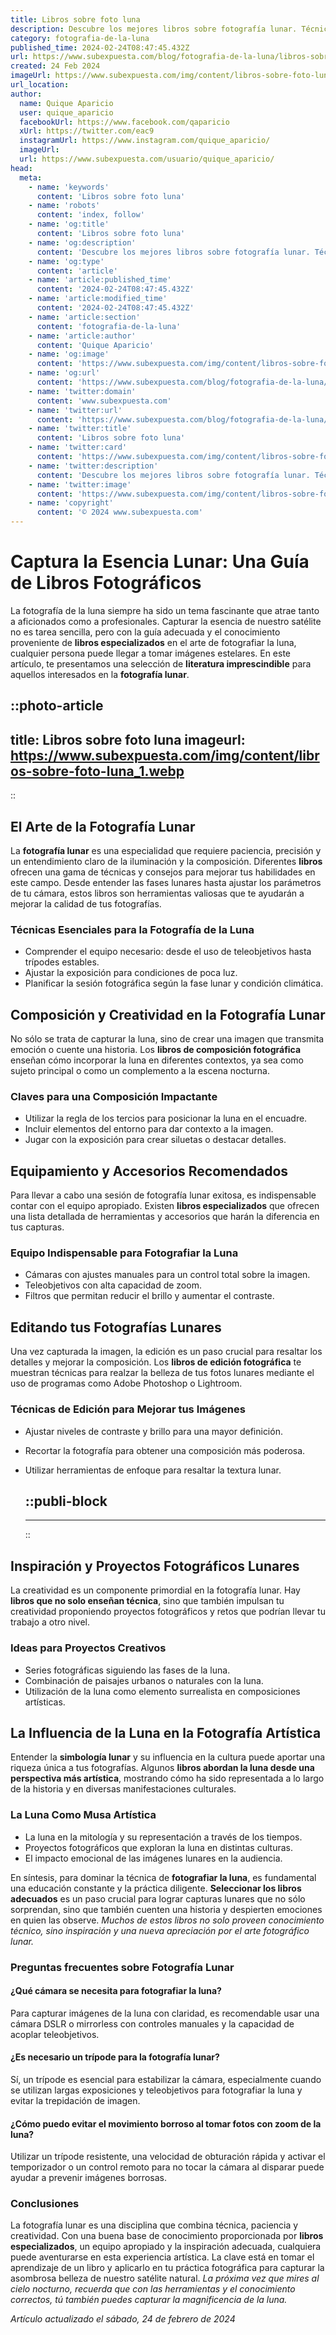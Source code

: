 ```yaml
---
title: Libros sobre foto luna
description: Descubre los mejores libros sobre fotografía lunar. Técnicas y secretos para capturar la belleza de la luna con tu cámara. Aprende con expertos.
category: fotografia-de-la-luna
published_time: 2024-02-24T08:47:45.432Z
url: https://www.subexpuesta.com/blog/fotografia-de-la-luna/libros-sobre-foto-luna
created: 24 Feb 2024
imageUrl: https://www.subexpuesta.com/img/content/libros-sobre-foto-luna_1.webp
url_location:
author:
  name: Quique Aparicio
  user: quique_aparicio
  facebookUrl: https://www.facebook.com/qaparicio
  xUrl: https://twitter.com/eac9
  instagramUrl: https://www.instagram.com/quique_aparicio/
  imageUrl: 
  url: https://www.subexpuesta.com/usuario/quique_aparicio/
head:
  meta:
    - name: 'keywords'
      content: 'Libros sobre foto luna'
    - name: 'robots'
      content: 'index, follow'
    - name: 'og:title'
      content: 'Libros sobre foto luna'
    - name: 'og:description'
      content: 'Descubre los mejores libros sobre fotografía lunar. Técnicas y secretos para capturar la belleza de la luna con tu cámara. Aprende con expertos.'
    - name: 'og:type'
      content: 'article'
    - name: 'article:published_time'
      content: '2024-02-24T08:47:45.432Z'
    - name: 'article:modified_time'
      content: '2024-02-24T08:47:45.432Z'
    - name: 'article:section'
      content: 'fotografia-de-la-luna'
    - name: 'article:author'
      content: 'Quique Aparicio'
    - name: 'og:image'
      content: 'https://www.subexpuesta.com/img/content/libros-sobre-foto-luna_1.webp'
    - name: 'og:url'
      content: 'https://www.subexpuesta.com/blog/fotografia-de-la-luna/libros-sobre-foto-luna'
    - name: 'twitter:domain'
      content: 'www.subexpuesta.com'
    - name: 'twitter:url'
      content: 'https://www.subexpuesta.com/blog/fotografia-de-la-luna/libros-sobre-foto-luna'
    - name: 'twitter:title'
      content: 'Libros sobre foto luna'
    - name: 'twitter:card'
      content: 'https://www.subexpuesta.com/img/content/libros-sobre-foto-luna_1.webp'
    - name: 'twitter:description'
      content: 'Descubre los mejores libros sobre fotografía lunar. Técnicas y secretos para capturar la belleza de la luna con tu cámara. Aprende con expertos.'
    - name: 'twitter:image'
      content: 'https://www.subexpuesta.com/img/content/libros-sobre-foto-luna_1.webp'
    - name: 'copyright'
      content: '© 2024 www.subexpuesta.com'
---
```

# Captura la Esencia Lunar: Una Guía de Libros Fotográficos

La fotografía de la luna siempre ha sido un tema fascinante que atrae tanto a aficionados como a profesionales. Capturar la esencia de nuestro satélite no es tarea sencilla, pero con la guía adecuada y el conocimiento proveniente de **libros especializados** en el arte de fotografiar la luna, cualquier persona puede llegar a tomar imágenes estelares. En este artículo, te presentamos una selección de **literatura imprescindible** para aquellos interesados en la **fotografía lunar**.


::photo-article
---
title: Libros sobre foto luna
imageurl: https://www.subexpuesta.com/img/content/libros-sobre-foto-luna_1.webp
---
::


## El Arte de la Fotografía Lunar

La **fotografía lunar** es una especialidad que requiere paciencia, precisión y un entendimiento claro de la iluminación y la composición. Diferentes **libros** ofrecen una gama de técnicas y consejos para mejorar tus habilidades en este campo. Desde entender las fases lunares hasta ajustar los parámetros de tu cámara, estos libros son herramientas valiosas que te ayudarán a mejorar la calidad de tus fotografías.

### Técnicas Esenciales para la Fotografía de la Luna
- Comprender el equipo necesario: desde el uso de teleobjetivos hasta trípodes estables.
- Ajustar la exposición para condiciones de poca luz.
- Planificar la sesión fotográfica según la fase lunar y condición climática.

## Composición y Creatividad en la Fotografía Lunar

No sólo se trata de capturar la luna, sino de crear una imagen que transmita emoción o cuente una historia. Los **libros de composición fotográfica** enseñan cómo incorporar la luna en diferentes contextos, ya sea como sujeto principal o como un complemento a la escena nocturna.

### Claves para una Composición Impactante
- Utilizar la regla de los tercios para posicionar la luna en el encuadre.
- Incluir elementos del entorno para dar contexto a la imagen.
- Jugar con la exposición para crear siluetas o destacar detalles.

## Equipamiento y Accesorios Recomendados

Para llevar a cabo una sesión de fotografía lunar exitosa, es indispensable contar con el equipo apropiado. Existen **libros especializados** que ofrecen una lista detallada de herramientas y accesorios que harán la diferencia en tus capturas.

### Equipo Indispensable para Fotografiar la Luna
- Cámaras con ajustes manuales para un control total sobre la imagen.
- Teleobjetivos con alta capacidad de zoom.
- Filtros que permitan reducir el brillo y aumentar el contraste.

## Editando tus Fotografías Lunares

Una vez capturada la imagen, la edición es un paso crucial para resaltar los detalles y mejorar la composición. Los **libros de edición fotográfica** te muestran técnicas para realzar la belleza de tus fotos lunares mediante el uso de programas como Adobe Photoshop o Lightroom.

### Técnicas de Edición para Mejorar tus Imágenes
- Ajustar niveles de contraste y brillo para una mayor definición.
- Recortar la fotografía para obtener una composición más poderosa.
- Utilizar herramientas de enfoque para resaltar la textura lunar.


  ::publi-block
  ---
  ---
  ::
  
  
## Inspiración y Proyectos Fotográficos Lunares

La creatividad es un componente primordial en la fotografía lunar. Hay **libros que no solo enseñan técnica**, sino que también impulsan tu creatividad proponiendo proyectos fotográficos y retos que podrían llevar tu trabajo a otro nivel.

### Ideas para Proyectos Creativos
- Series fotográficas siguiendo las fases de la luna.
- Combinación de paisajes urbanos o naturales con la luna.
- Utilización de la luna como elemento surrealista en composiciones artísticas.

## La Influencia de la Luna en la Fotografía Artística

Entender la **simbología lunar** y su influencia en la cultura puede aportar una riqueza única a tus fotografías. Algunos **libros abordan la luna desde una perspectiva más artística**, mostrando cómo ha sido representada a lo largo de la historia y en diversas manifestaciones culturales.

### La Luna Como Musa Artística
- La luna en la mitología y su representación a través de los tiempos.
- Proyectos fotográficos que exploran la luna en distintas culturas.
- El impacto emocional de las imágenes lunares en la audiencia.

En síntesis, para dominar la técnica de **fotografiar la luna**, es fundamental una educación constante y la práctica diligente. **Seleccionar los libros adecuados** es un paso crucial para lograr capturas lunares que no sólo sorprendan, sino que también cuenten una historia y despierten emociones en quien las observe. *Muchos de estos libros no solo proveen conocimiento técnico, sino inspiración y una nueva apreciación por el arte fotográfico lunar.*

### Preguntas frecuentes sobre Fotografía Lunar

#### ¿Qué cámara se necesita para fotografiar la luna?
Para capturar imágenes de la luna con claridad, es recomendable usar una cámara DSLR o mirrorless con controles manuales y la capacidad de acoplar teleobjetivos.

#### ¿Es necesario un trípode para la fotografía lunar?
Sí, un trípode es esencial para estabilizar la cámara, especialmente cuando se utilizan largas exposiciones y teleobjetivos para fotografiar la luna y evitar la trepidación de imagen.

#### ¿Cómo puedo evitar el movimiento borroso al tomar fotos con zoom de la luna?
Utilizar un trípode resistente, una velocidad de obturación rápida y activar el temporizador o un control remoto para no tocar la cámara al disparar puede ayudar a prevenir imágenes borrosas.

### Conclusiones

La fotografía lunar es una disciplina que combina técnica, paciencia y creatividad. Con una buena base de conocimiento proporcionada por **libros especializados**, un equipo apropiado y la inspiración adecuada, cualquiera puede aventurarse en esta experiencia artística. La clave está en tomar el aprendizaje de un libro y aplicarlo en tu práctica fotográfica para capturar la asombrosa belleza de nuestro satélite natural. *La próxima vez que mires al cielo nocturno, recuerda que con las herramientas y el conocimiento correctos, tú también puedes capturar la magnificencia de la luna.*

_Artículo actualizado el sábado, 24 de febrero de 2024_